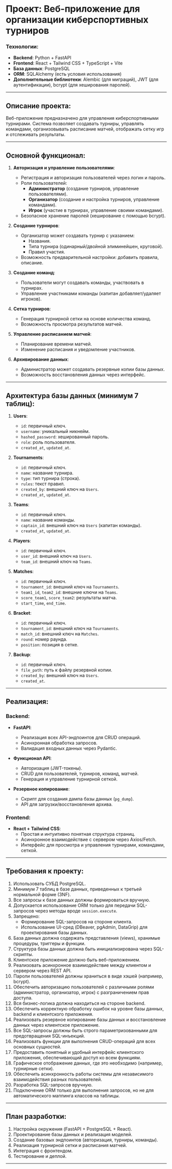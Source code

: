 # Проект: Веб-приложение для организации киберспортивных турниров

### Технологии:

-   **Backend**: Python + FastAPI
-   **Frontend**: React + Tailwind CSS + TypeScript + Vite
-   **База данных**: PostgreSQL
-   **ORM**: SQLAlchemy (есть условия использования)
-   **Дополнительные библиотеки**: Alembic (для миграций), JWT (для аутентификации), bcrypt (для хеширования паролей).

---

## Описание проекта:

Веб-приложение предназначено для управления киберспортивными турнирами. Система позволяет создавать турниры, управлять командами, организовывать расписание матчей, отображать сетку игр и отслеживать результаты.

---

## Основной функционал:

1. **Авторизация и управление пользователями**:

    - Регистрация и авторизация пользователей через логин и пароль.
    - Роли пользователей:
        - **Администратор** (создание турниров, управление пользователями).
        - **Организатор** (создание и настройка турниров, управление командами).
        - **Игрок** (участие в турнирах, управление своими командами).
    - Безопасное хранение паролей (хеширование с помощью bcrypt).

2. **Создание турниров**:

    - Организатор может создавать турнир с указанием:
        - Названия.
        - Типа турнира (одинарный/двойной элиминейшен, круговой).
        - Правил участия.
    - Возможность предварительной настройки: добавить правила, описание.

3. **Создание команд**:

    - Пользователи могут создавать команды, участвовать в турнирах.
    - Управление участниками команды (капитан добавляет/удаляет игроков).

4. **Сетка турниров**:

    - Генерация турнирной сетки на основе количества команд.
    - Возможность просмотра результатов матчей.

5. **Управление расписанием матчей**:

    - Планирование времени матчей.
    - Изменение расписания и уведомление участников.

6. **Архивирование данных**:
    - Администратор может создавать резервные копии базы данных.
    - Возможность восстановления данных через интерфейс.

---

## Архитектура базы данных (минимум 7 таблиц):

1. **Users**:

    - `id`: первичный ключ.
    - `username`: уникальный никнейм.
    - `hashed_password`: хешированный пароль.
    - `role`: роль пользователя.
    - `created_at`, `updated_at`.

2. **Tournaments**:

    - `id`: первичный ключ.
    - `name`: название турнира.
    - `type`: тип турнира (строка).
    - `rules`: текст правил.
    - `created_by`: внешний ключ на `Users`.
    - `created_at`, `updated_at`.

3. **Teams**:

    - `id`: первичный ключ.
    - `name`: название команды.
    - `captain_id`: внешний ключ на `Users` (капитан команды).
    - `created_at`, `updated_at`.

4. **Players**:

    - `id`: первичный ключ.
    - `user_id`: внешний ключ на `Users`.
    - `team_id`: внешний ключ на `Teams`.

5. **Matches**:

    - `id`: первичный ключ.
    - `tournament_id`: внешний ключ на `Tournaments`.
    - `team1_id`, `team2_id`: внешние ключи на `Teams`.
    - `score_team1`, `score_team2`: результаты матча.
    - `start_time`, `end_time`.

6. **Bracket**:

    - `id`: первичный ключ.
    - `tournament_id`: внешний ключ на `Tournaments`.
    - `match_id`: внешний ключ на `Matches`.
    - `round`: номер раунда.
    - `position`: позиция в сетке.

7. **Backup**:
    - `id`: первичный ключ.
    - `file_path`: путь к файлу резервной копии.
    - `created_by`: внешний ключ на `Users`.
    - `created_at`.

---

## Реализация:

### Backend:

-   **FastAPI**:

    -   Реализация всех API-эндпоинтов для CRUD операций.
    -   Асинхронная обработка запросов.
    -   Валидация входных данных через Pydantic.

-   **Функционал API**:

    -   Авторизация (JWT-токены).
    -   CRUD для пользователей, турниров, команд, матчей.
    -   Генерация и управление турнирной сеткой.

-   **Резервное копирование**:
    -   Скрипт для создания дампа базы данных (`pg_dump`).
    -   API для загрузки/восстановления архива.

### Frontend:

-   **React + Tailwind CSS**:
    -   Простая и интуитивно понятная структура страниц.
    -   Асинхронное взаимодействие с сервером через Axios/Fetch.
    -   Интерфейс для просмотра и управления турнирами, командами, сеткой.

---

## Требования к проекту:

1. Использовать СУБД PostgreSQL.
2. Минимум 7 таблиц в базе данных, приведенных к третьей нормальной форме (3NF).
3. Все запросы к базе данных должны формироваться вручную.
4. Допускается использование ORM только для передачи SQL-запросов через методы вроде `session.execute`.
5. Запрещено:
    - Формирование SQL-запросов на стороне клиента.
    - Использование UI-сред (DBeaver, pgAdmin, DataGrip) для проектирования базы данных.
6. База данных должна содержать представления (views), хранимые процедуры, триггеры и функции.
7. Структура базы данных должна быть инициализирована через SQL-скрипты.
8. Клиентское приложение должно быть веб-приложением.
9. Реализовать асинхронное взаимодействие между клиентом и сервером через REST API.
10. Пароли пользователей должны храниться в виде хэшей (например, bcrypt).
11. Обеспечить авторизацию пользователей с различными ролями (администратор, организатор, игрок) с разграничением прав доступа.
12. Вся бизнес-логика должна находиться на стороне backend.
13. Обеспечить корректную обработку ошибок на уровне базы данных, backend и клиентского приложения.
14. Реализовать резервное копирование базы данных и восстановление данных через клиентское приложение.
15. Все SQL-запросы должны быть строго параметризованными для предотвращения SQL-инъекций.
16. Реализовать функции для выполнения CRUD-операций для всех основных сущностей.
17. Предоставить понятный и удобный интерфейс клиентского приложения, обеспечивающий доступ ко всем функциям.
18. Графическое отображение данных, где это необходимо (например, турнирные сетки).
19. Обеспечить асинхронность работы системы для независимого взаимодействия разных пользователей.
20. Разработка SQL-запросов вручную.
21. Подключение ORM только для выполнения запросов, но не для автоматического маппинга классов на таблицы.

---

## План разработки:

1. Настройка окружения (FastAPI + PostgreSQL + React).
2. Проектирование базы данных и реализация моделей.
3. Создание базовых эндпоинтов (авторизация, турниры, команды).
4. Реализация турнирной сетки и расписания матчей.
5. Интеграция с фронтендом.
6. Тестирование и деплой.

---
